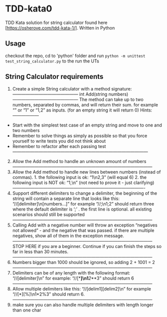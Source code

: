 # TDD-kata0

TDD Kata solution for string calculator found here [https://osherove.com/tdd-kata-1/].
Written in Python

## Usage

checkout the repo, cd to 'python' folder and run `python -m unittest test_string_calculator.py` to the run the UTs

## String Calculator requirements

1. Create a simple String calculator with a method signature:
   ———————————————
   int Add(string numbers)
   ———————————————
   The method can take up to two numbers, separated by commas, and will return their sum.
   for example “” or “1” or “1,2” as inputs.
   (for an empty string it will return 0)
   Hints:
   ——————

- Start with the simplest test case of an empty string and move to one and two numbers
- Remember to solve things as simply as possible so that you force yourself to write tests you did not think about
- Remember to refactor after each passing test
  ———————————————————————————————

2. Allow the Add method to handle an unknown amount of numbers
   ————————————————————————————————
3. Allow the Add method to handle new lines between numbers (instead of commas). 1. the following input is ok: “1\n2,3” (will equal 6) 2. the following input is NOT ok: “1,\n” (not need to prove it - just clarifying)
   ——————————————————————————————-
4. Support different delimiters
   to change a delimiter, the beginning of the string will contain a separate line that looks like this: “//[delimiter]\n[numbers…]” for example “//;\n1;2” should return three where the default delimiter is ‘;’ .
   the first line is optional. all existing scenarios should still be supported
   ————————————————————————————————
5. Calling Add with a negative number will throw an exception “negatives not allowed” - and the negative that was passed.
   if there are multiple negatives, show all of them in the exception message.
   ————————————————————————————————
   STOP HERE if you are a beginner. Continue if you can finish the steps so far in less than 30 minutes.
   ————————————————————————————————
6. Numbers bigger than 1000 should be ignored, so adding 2 + 1001 = 2
   ————————————————————————————————
7. Delimiters can be of any length with the following format: “//[delimiter]\n” for example: “//[***]\n1**_2_**3” should return 6
   ————————————————————————————————
8. Allow multiple delimiters like this: “//[delim1][delim2]\n” for example “//[\*][%]\n1\*2%3” should return 6.
   ————————————————————————————————
9. make sure you can also handle multiple delimiters with length longer than one char
